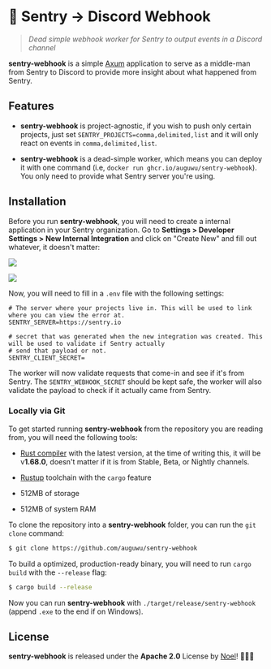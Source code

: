 # 🥅 Sentry -> Discord Webhook
> *Dead simple webhook worker for Sentry to output events in a Discord channel*

**sentry-webhook** is a simple [Axum](https://github.com/tokio-rs/axum) application to serve as a middle-man from Sentry to Discord to provide more insight about what happened from Sentry.

## Features
- **sentry-webhook** is project-agnostic, if you wish to push only certain projects, just set `SENTRY_PROJECTS=comma,delimited,list` and it will only react on events in `comma,delimited,list`.

- **sentry-webhook** is a dead-simple worker, which means you can deploy it with one command (i.e, `docker run ghcr.io/auguwu/sentry-webhook`). You only need to provide what Sentry server you're using.

## Installation
Before you run **sentry-webhook**, you will need to create a internal application in your Sentry organization. Go to **Settings > Developer Settings > New Internal Integration** and click on "Create New" and fill out whatever, it doesn't matter:

![](https://noel-is.gay/images/e0162290.png)

![](https://noel-is.gay/images/4c892623.png)

Now, you will need to fill in a `.env` file with the following settings:

```env
# The server where your projects live in. This will be used to link where you can view the error at.
SENTRY_SERVER=https://sentry.io

# secret that was generated when the new integration was created. This will be used to validate if Sentry actually
# send that payload or not.
SENTRY_CLIENT_SECRET=
```

The worker will now validate requests that come-in and see if it's from Sentry. The `SENTRY_WEBHOOK_SECRET` should be kept safe, the worker will also validate the payload to check if it actually came from Sentry.

### Locally via Git
To get started running **sentry-webhook** from the repository you are reading from, you will need the following tools:

- [Rust compiler](https://rustlang.org) with the latest version, at the time of writing this, it will be v**1.68.0**, doesn't matter if it is from Stable, Beta, or Nightly channels.

- [Rustup](https://rustup.sh) toolchain with the `cargo` feature
- 512MB of storage
- 512MB of system RAM

To clone the repository into a **sentry-webhook** folder, you can run the `git clone` command:

```sh
$ git clone https://github.com/auguwu/sentry-webhook
```

To build a optimized, production-ready binary, you will need to run `cargo build` with the `--release` flag:

```sh
$ cargo build --release
```

Now you can run **sentry-webhook** with `./target/release/sentry-webhook` (append `.exe` to the end if on Windows).

## License
**sentry-webhook** is released under the **Apache 2.0** License by [Noel](https://floofy.dev)! :polar_bear::purple_heart:
